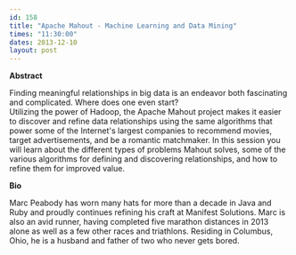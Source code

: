 ```yaml
---
id: 158
title: "Apache Mahout - Machine Learning and Data Mining"
times: "11:30:00"
dates: 2013-12-10
layout: post
---
```

 **Abstract**

Finding meaningful relationships in big data is an endeavor both fascinating and complicated. Where does one even start?  
Utilizing the power of Hadoop, the Apache Mahout project makes it easier to discover and refine data relationships using the same algorithms that power some of the Internet's largest companies to recommend movies, target advertisements, and be a romantic matchmaker. In this session you will learn about the different types of problems Mahout solves, some of the various algorithms for defining and discovering relationships, and how to refine them for improved value.  

**Bio**

Marc Peabody has worn many hats for more than a decade in Java and Ruby and proudly continues refining his craft at Manifest Solutions. Marc is also an avid runner, having completed five marathon distances in 2013 alone as well as a few other races and triathlons. Residing in Columbus, Ohio, he is a husband and father of two who never gets bored.

